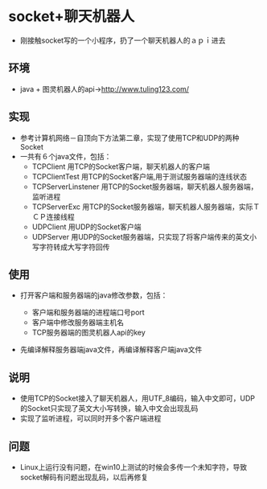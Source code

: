 # socket+聊天机器人

- 刚接触socket写的一个小程序，扔了一个聊天机器人的ａｐｉ进去

## 环境

- java + 图灵机器人的api->http://www.tuling123.com/

## 实现

- 参考计算机网络－自顶向下方法第二章，实现了使用TCP和UDP的两种Socket
- 一共有６个java文件，包括：
  + TCPClient 用TCP的Socket客户端，聊天机器人的客户端
  + TCPClientTest 用TCP的Socket客户端,用于测试服务器端的连线状态
  + TCPServerLinstener 用TCP的Socket服务器端，聊天机器人服务器端，监听进程
  + TCPServerExc 用TCP的Socket服务器端，聊天机器人服务器端，实际ＴＣＰ连接线程
  + UDPClient 用UDP的Socket客户端
  + UDPServer 用UDP的Socket服务器端，只实现了将客户端传来的英文小写字符转成大写字符回传
  
## 使用

- 打开客户端和服务器端的java修改参数，包括：
  + 客户端和服务器端的进程端口号port
  + 客户端中修改服务器端主机名
  + TCP服务器端的图灵机器人api的key

- 先编译解释服务器端java文件，再编译解释客户端java文件

## 说明

- 使用TCP的Socket接入了聊天机器人，用UTF_8编码，输入中文即可，UDP的Socket只实现了英文大小写转换，输入中文会出现乱码
- 实现了监听进程，可以同时开多个客户端进程

## 问题

 - Linux上运行没有问题，在win10上测试的时候会多传一个未知字符，导致socket解码有问题出现乱码，以后再修复

